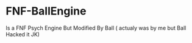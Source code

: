 # FNF-BallEngine
Is a FNF Psych Engine But Modified By Ball ( actualy was by me but Ball Hacked it JK)
